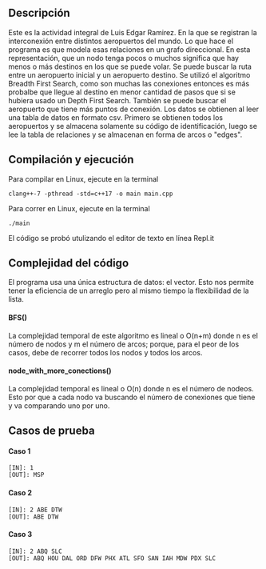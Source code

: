 ## Descripción
Este es la actividad integral de Luis Edgar Ramirez. En la que se registran la interconexión entre distintos aeropuertos del mundo. Lo que hace el programa es que modela esas relaciones en un grafo direccional. En esta representación, que un nodo tenga pocos o muchos significa que hay menos o más destinos en los que se puede volar. Se puede buscar la ruta entre un aeropuerto inicial y un aeropuerto destino. Se utilizó el algoritmo Breadth First Search, como son muchas las conexiones entonces es más probalbe que llegue al destino en menor cantidad de pasos que si se hubiera usado un Depth First Search. También se puede buscar el aeropuerto que tiene más puntos de conexión. Los datos se obtienen al leer una tabla de datos en formato csv. Primero se obtienen todos los aeropuertos y se almacena solamente su código de identificación, luego se lee la tabla de relaciones y se almacenan en forma de arcos o "edges".

## Compilación y ejecución
Para compilar en Linux, ejecute en la terminal
~~~
clang++-7 -pthread -std=c++17 -o main main.cpp
~~~

Para correr en Linux, ejecute en la terminal
~~~
./main
~~~
El código se probó utulizando el editor de texto en línea Repl.it

## Complejidad del código
El programa usa una única estructura de datos: el vector. Esto nos permite tener la eficiencia de un arreglo pero al mismo tiempo la flexibilidad de la lista. 

#### BFS()
La complejidad temporal de este algoritmo es lineal o O(n+m) donde n es el número de nodos y m el número de arcos; porque, para el peor de los casos, debe de recorrer todos los nodos y todos los arcos.

#### node_with_more_conections()
La complejidad temporal es lineal o O(n) donde n es el número de nodeos. Esto por que a cada nodo va buscando el número de conexiones que tiene y va comparando uno por uno.


## Casos de prueba
#### Caso 1
~~~
[IN]: 1
[OUT]: MSP
~~~
#### Caso 2
~~~
[IN]: 2 ABE DTW
[OUT]: ABE DTW
~~~
#### Caso 3
~~~
[IN]: 2 ABQ SLC
[OUT]: ABQ HOU DAL ORD DFW PHX ATL SFO SAN IAH MDW PDX SLC
~~~
